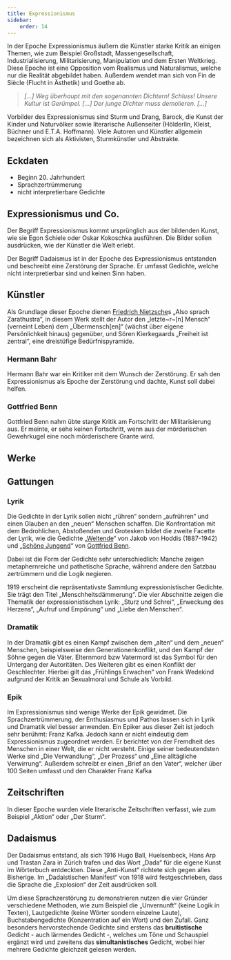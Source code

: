 ```yaml
---
title: Expressionismus
sidebar:
    order: 14
---
```


In der Epoche Expressionismus äußern die Künstler starke Kritik an einigen Themen, wie zum Beispiel Großstadt, Massengesellschaft, Industrialisierung, Militarisierung, Manipulation und dem Ersten Weltkrieg. Diese Epoche ist eine Opposition vom Realismus und Naturalismus, welche nur die Realität abgebildet haben. Außerdem wendet man sich von Fin de Siècle (Flucht in Ästhetik) und Goethe ab.

> _[...] Weg überhaupt mit den sogenannten Dichtern! Schluss! Unsere Kultur ist Gerümpel. [...] Der junge Dichter muss demolieren. [...]_

Vorbilder des Expressionismus sind Sturm und Drang, Barock, die Kunst der Kinder und Naturvölker sowie literarische Außenseiter (Hölderlin, Kleist, Büchner und E.T.A. Hoffmann). Viele Autoren und Künstler allgemein bezeichnen sich als Aktivisten, Sturmkünstler und Abstrakte.

## Eckdaten

-   Beginn 20. Jahrhundert
-   Sprachzertrümmerung
-   nicht interpretierbare Gedichte

## Expressionismus und Co.

Der Begriff Expressionismus kommt ursprünglich aus der bildenden Kunst, wie sie Egon Schiele oder Oskar Kokoschka ausführen. Die Bilder sollen ausdrücken, wie der Künstler die Welt erlebt.

Der Begriff Dadaismus ist in der Epoche des Expressionismus entstanden und beschreibt eine Zerstörung der Sprache. Er umfasst Gedichte, welche nicht interpretierbar sind und keinen Sinn haben.

## Künstler

Als Grundlage dieser Epoche dienen [Friedrich Nietzsche](../impressionism#friedrich-nietzsche)s „Also sprach Zarathustra“, in diesem Werk stellt der Autor den „letzte~r~[n] Mensch“ (verneint Leben) dem „Übermensch[en]“ (wächst über eigene Persönlichkeit hinaus) gegenüber, und Sören Kierkegaards „Freiheit ist zentral“, eine dreistüfige Bedürfnispyramide.

### Hermann Bahr

Hermann Bahr war ein Kritiker mit dem Wunsch der Zerstörung. Er sah den Expressionismus als Epoche der Zerstörung und dachte, Kunst soll dabei helfen.

### Gottfried Benn

Gottfried Benn nahm übte starge Kritik am Fortschritt der Militarisierung aus. Er meinte, er sehe keinen Fortschritt, wenn aus der mörderischen Gewehrkugel eine noch mörderischere Grante wird.

## Werke

## Gattungen

### Lyrik

Die Gedichte in der Lyrik sollen nicht „rühren“ sondern „aufrühren“ und einen Glauben an den „neuen“ Menschen schaffen. Die Konfrontation mit dem Bedrohlichen, Abstoßenden und Grotesken bildet die zweite Facette der Lyrik, wie die Gedichte „[Weltende]()“ von Jakob von Hoddis (1887-1942) und „[Schöne Jungend]()“ von [Gottfried Benn](#gottfried-benn).

Dabei ist die Form der Gedichte sehr unterschiedlich: Manche zeigen metaphernreiche und pathetische Sprache, während andere den Satzbau zertrümmern und die Logik negieren.

1919 erscheint die repräsentativste Sammlung expressionistischer Gedichte. Sie trägt den Titel „Menschheitsdämmerung“. Die vier Abschnitte zeigen die Thematik der expressionistischen Lyrik: „Sturz und Schrei“, „Erweckung des Herzens“, „Aufruf und Empörung“ und „Liebe den Menschen“.

### Dramatik

In der Dramatik gibt es einen Kampf zwischen dem „alten“ und dem „neuen“ Menschen, beispielsweise den Generationenkonflikt, und den Kampf der Söhne gegen die Väter. Elternmord bzw Vatermord ist das Symbol für den Untergang der Autoritäten. Des Weiteren gibt es einen Konflikt der Geschlechter. Hierbei gilt das „Frühlings Erwachen“ von Frank Wedekind aufgrund der Kritik an Sexualmoral und Schule als Vorbild.

### Epik

Im Expressionismus sind wenige Werke der Epik gewidmet. Die Sprachzertrümmerung, der Enthusiasmus und Pathos lassen sich in Lyrik und Dramatik viel besser anwenden. Ein Epiker aus dieser Zeit ist jedoch sehr berühmt: Franz Kafka. Jedoch kann er nicht eindeutig dem Expressionismus zugeordnet werden. Er berichtet von der Fremdheit des Menschen in einer Welt, die er nicht versteht. Einige seiner bedeutendsten Werke sind „Die Verwandlung“, „Der Prozess“ und „Eine alltägliche Verwirrung“. Außerdem schreibt er einen „Brief an den Vater“, welcher über 100 Seiten umfasst und den Charakter Franz Kafka

## Zeitschriften

In dieser Epoche wurden viele literarische Zeitschriften verfasst, wie zum Beispiel „Aktion“ oder „Der Sturm“.

## Dadaismus

Der Dadaismus entstand, als sich 1916 Hugo Ball, Huelsenbeck, Hans Arp und Trastan Zara in Zürich trafen und das Wort „Dada“ für die eigene Kunst im Wörterbuch entdeckten. Diese „Anti-Kunst“ richtete sich gegen alles Bisherige. Im „Dadaistischen Manifest“ von 1918 wird festgeschrieben, dass die Sprache die „Explosion“ der Zeit ausdrücken soll.

Um diese Sprachzerstörung zu demonstrieren nutzen die vier Gründer verschiedene Methoden, wie zum Beispiel die „Unvernunft“ (keine Logik in Texten), Lautgedichte (keine Wörter sondern einzelne Laute), Buchstabengedichte (Konzentration auf ein Wort) und den Zufall. Ganz besonders hervorstechende Gedichte sind erstens das **bruitistische** Gedicht - auch lärmendes Gedicht -, welches um Töne und Schauspiel ergänzt wird und zweitens das **simultanistisches** Gedicht, wobei hier mehrere Gedichte gleichzeit gelesen werden.
